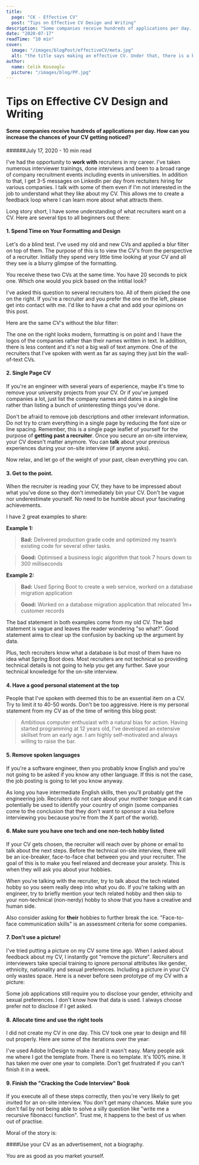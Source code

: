 ```yaml
---
title:
  page: "CK - Effective CV"
  post: "Tips on Effective CV Design and Writing"
description: "Some companies receive hundreds of applications per day. How can you increase the chances of your CV getting noticed?"
date: "2020-07-17"
readTime: "10 min"
cover:
  image: "/images/blogPost/effectiveCV/meta.jpg"
  alt: "the title says making an effective CV. Under that, there is a boring looking CV to the left. And there is a good looking CV to the right. There is an arrow pointing from the boring cv to the good looking CV."
author:
  name: Celik Koseoglu
  picture: "/images/blog/PP.jpg"
---
```


# Tips on Effective CV Design and Writing

#### Some companies receive hundreds of applications per day. How can you increase the chances of your CV getting noticed?

######July 17, 2020 - 10 min read

I've had the opportunity to **work with** recruiters in my career. I've taken numerous interviewer trainings, done interviews and been to a broad range of company recruitment events including events in universities. In addition to that, I get 3-5 messages on LinkedIn per day from rectuiters hiring for various companies. I talk with some of them even if I'm not interested in the job to understand what they like about my CV. This allows me to create a feedback loop where I can learn more about what attracts them.

Long story short, I have some understanding of what recruiters want on a CV. Here are several tips to all beginners out there:

#### 1. Spend Time on Your Formatting and Design

Let's do a blind test. I've used my old and new CVs and applied a blur filter on top of them. The purpose of this is to view the CV's from the perspective of a recruiter. Initially they spend very little time looking at your CV and all they see is a blurry glimpse of the formatting.

You receive these two CVs at the same time. You have 20 seconds to pick one. Which one would you pick based on the intitial look?

 <MediaCarousel folder="effectiveCV" images="old_cv_blur.jpg,new_cv_blur.jpg"/>

I've asked this question to several recruiters too. All of them picked the one on the right. If you're a recruiter and you prefer the one on the left, please get into contact with me. I'd like to have a chat and add your opinions on this post.

Here are the same CV's without the blur filter:

 <MediaCarousel folder="effectiveCV" images="old_cv.jpg,cv-celikkoseoglu-16-07-2020.jpg"/>

The one on the right looks modern, formatting is on point and I have the logos of the companies rather than their names written in text. In addition, there is less content and it's not a big wall of text anymore. One of the recruiters that I've spoken with went as far as saying they just bin the wall-of-text CVs.

#### 2. Single Page CV

If you're an engineer with several years of experience, maybe it's time to remove your university projects from your CV. Or if you've jumped companies a lot, just list the company names and dates in a single line rather than listing a bunch of uninteresting things you've done. 

Don't be afraid to remove job descriptions and other irrelevant information. Do not try to cram everything in a single page by reducing the font size or line spacing. Remember, this is a single page leaflet of yourself for the purpose of **getting past a recruiter**. Once you secure an on-site interview, your CV doesn't matter anymore. You can **talk** about your previous experiences during your on-site interview (if anyone asks).

Now relax, and let go of the weight of your past, clean everything you can.

#### 3. Get to the point.

When the recruiter is reading your CV, they have to be impressed about what you've done so they don't immediately bin your CV. Don't be vague nor underestimate yourself. No need to be humble about your fascinating achievements.

I have 2 great examples to share:

**Example 1:**

> **Bad:** Delivered production grade code and optimized my team’s existing code for several other tasks.
  
> **Good:** Optimised a business logic algorithm that took 7 hours down to 300 milliseconds

**Example 2:**

> **Bad:** Used Spring Boot to create a web service, worked on a database migration application

> **Good:** Worked on a database migration application that relocated 1m+ customer records

The bad statement in both examples come from my old CV. The bad statement is vague and leaves the reader wondering "so what?". Good statement aims to clear up the confusion by backing up the argument by data.

Plus, tech recruiters know what a database is but most of them have no idea what Spring Boot does. Most recruiters are not technical so providing technical details is not going to help you get any further. Save your technical knowledge for the on-site interview.

#### 4. Have a good personal statement at the top

People that I've spoken with deemed this to be an essential item on a CV. Try to limit it to 40-50 words. Don't be too aggressive. Here is my personal statement from my CV as of the time of writing this blog post:

> Ambitious computer enthusiast with a natural bias for action. Having started
  programming at 12 years old, I’ve developed an extensive skillset from an early
  age. I am highly self-motivated and always willing to raise the bar.

#### 5. Remove spoken languages

If you're a software engineer, then you probably know English and you're not going to be asked if you know any other language. If this is not the case, the job posting is going to let you know anyway.

As long you have intermediate English skills, then you'll probably get the engineering job. Recruiters do not care about your mother tongue and it can potentially be used to identify your country of origin (some companies come to the conclusion that they don't want to sponsor a visa before interviewing you because you're from the X part of the world).

#### 6. Make sure you have one tech and one non-tech hobby listed

If your CV gets chosen, the recruiter will reach over by phone or email to talk about the next steps. Before the technical on-site interview, there will be an ice-breaker, face-to-face chat between you and your recruiter. The goal of this is to make you feel relaxed and decrease your anxiety. This is when they will ask you about your hobbies. 

When you're talking with the recruiter, try to talk about the tech related hobby so you seem really deep into what you do. If you're talking with an engineer, try to briefly mention your tech related hobby and then skip to your non-technical (non-nerdy) hobby to show that you have a creative and human side.

Also consider asking for **their** hobbies to further break the ice. "Face-to-face communication skills" is an assessment criteria for some companies.

#### 7. Don't use a picture!

I've tried putting a picture on my CV some time ago. When I asked about feedback about my CV, I instantly got "remove the picture". Recruiters and interviewers take special training to ignore personal attributes like gender, ethnicity, nationality and sexual preferences. Including a picture in your CV only wastes space. Here is a never before seen prototype of my CV with a picture:

 <MediaCarousel folder="effectiveCV" images="cv_picture_prototype.jpg"/>

Some job applications still require you to disclose your gender, ethnicity and sexual preferences. I don't know how that data is used. I always choose prefer not to disclose if I get asked.

#### 8. Allocate time and use the right tools

I did not create my CV in one day. This CV took one year to design and fill out properly. Here are some of the iterations over the year:

 <MediaCarousel folder="effectiveCV" images="cv-1.jpg,cv-2.jpg,cv-3.jpg,cv_picture_prototype.jpg,cv-celikkoseoglu-04-05-2019.jpg,cv-celikkoseoglu-14-10-2019.jpg,cv-celikkoseoglu-25-05-2019.jpg,cv-celikkoseoglu-16-07-2020.jpg"/>

I've used Adobe InDesign to make it and it wasn't easy. Many people ask me where I got the template from. There is no template. It's 100% mine. It has taken me over one year to complete. Don't get frustrated if you can't finish it in a week.

#### 9. Finish the "Cracking the Code Interview" Book

If you execute all of these steps correctly, then you're very likely to get invited for an on-site interview. You don't get many chances. Make sure you don't fail by not being able to solve a silly question like "write me a recursive fibonacci function". Trust me, it happens to the best of us when out of practise.

Moral of the story is:

####Use your CV as an advertisement, not a biography.

You are as good as you market yourself.